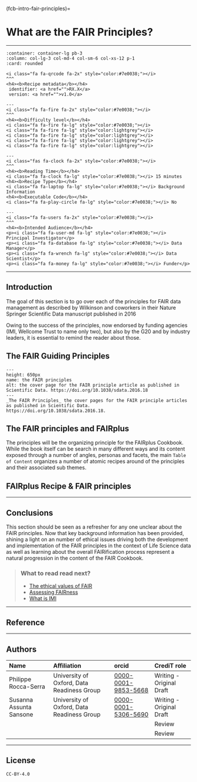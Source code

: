 (fcb-intro-fair-principles)=
# What are the FAIR Principles?



---

````{panels}
:container: container-lg pb-3
:column: col-lg-3 col-md-4 col-sm-6 col-xs-12 p-1
:card: rounded

<i class="fa fa-qrcode fa-2x" style="color:#7e0038;"></i>
^^^
<h4><b>Recipe metadata</b></h4>
 identifier: <a href="">RX.X</a> 
 version: <a href="">v1.0</a>

---
<i class="fa fa-fire fa-2x" style="color:#7e0038;"></i>
^^^
<h4><b>Difficulty level</b></h4>
<i class="fa fa-fire fa-lg" style="color:#7e0038;"></i>
<i class="fa fa-fire fa-lg" style="color:lightgrey"></i>
<i class="fa fa-fire fa-lg" style="color:lightgrey"></i>
<i class="fa fa-fire fa-lg" style="color:lightgrey"></i>
<i class="fa fa-fire fa-lg" style="color:lightgrey"></i>

---
<i class="fas fa-clock fa-2x" style="color:#7e0038;"></i>
^^^
<h4><b>Reading Time</b></h4>
<i class="fa fa-clock fa-lg" style="color:#7e0038;"></i> 15 minutes
<h4><b>Recipe Type</b></h4>
<i class="fa fa-laptop fa-lg" style="color:#7e0038;"></i> Background Information
<h4><b>Executable Code</b></h4>
<i class="fa fa-play-circle fa-lg" style="color:#7e0038;"></i> No

---
<i class="fa fa-users fa-2x" style="color:#7e0038;"></i>
^^^
<h4><b>Intended Audience</b></h4>
<p><i class="fa fa-user-md fa-lg" style="color:#7e0038;"></i> Principal Investigator</p>
<p><i class="fa fa-database fa-lg" style="color:#7e0038;"></i> Data Manager</p>
<p><i class="fa fa-wrench fa-lg" style="color:#7e0038;"></i> Data Scientist</p>
<p><i class="fa fa-money fa-lg" style="color:#7e0038;"></i> Funder</p>
````

---

## Introduction

The goal of this section is to go over each of the principles for FAIR data management as described by Wilkinson and coworkers in their Nature Springer Scientific Data manuscript published in 2016
<!-- {cite}`Wilkinson2016FAIR,Wilkinson2019Evaluation`. -->
Owing to the success of the principles, now endorsed by funding agencies (IMI, Wellcome Trust to name only two), but also by the G20 and by industry leaders, it is essential to remind the reader about those.



## The FAIR Guiding Principles

<!-- <div>
	<img src="https://i.imgur.com/RxkoNed.png" width="550" style="border:1px solid black;align:center"/>
</div>

doi: 10.1038/sdata.2016.18
 -->

```{figure} https://i.imgur.com/RxkoNed.png
---
height: 650px
name: the FAIR principles
alt: the cover page for the FAIR principle article as published in Scientific Data. https://doi.org/10.1038/sdata.2016.18
---
_The FAIR Principles_ the cover pages for the FAIR principle articles as published in Scientific Data. https://doi.org/10.1038/sdata.2016.18.
```


<!-- 
````{panels}
:container: container-lg pb-3
:column: col-lg-12 p-2
:card: rounded


```{tabbed} F. 

> To be Findable:
>F1. (meta)data are assigned a **globally unique and persistent identifier**
>
>F2. data are described with **rich metadata** (defined by R1 below)
>
>F3. metadata clearly and explicitly include the identifier of the data it describes
>
>F4. (meta)data are registered or **indexed in a searchable resource**
```

```{tabbed} A.
> To be Accessible:
>A1. (meta)data are retrievable by their identifier using **a standardized communications protocol**
>
>A1.1 the protocol is **open, free, and universally implementable**
>
>A1.2 the protocol allows for an authentication and authorization procedure, where necessary
>
>A2. **metadata are accessible**, even when the data are no longer available
```

```{tabbed} I. 
> To be Interoperable:
>I1. (meta)data use a **formal, accessible, shared, and broadly applicable language for knowledge representation**.
>
>I2. (meta)data use **vocabularies that follow FAIR principles**
>
>I3. (meta)data include **qualified references** to other (meta)data
```

```{tabbed} R.
> To be Reusable:
>R1. meta(data) are richly described with a **plurality of accurate and relevant attributes**
>
>R1.1. (meta)data are released with a **clear and accessible data usage license**
>
>R1.2. (meta)data are associated with **detailed provenance**
>
>R1.3. (meta)data meet domain-relevant **community standards**
```
```` -->


## The FAIR principles and FAIRplus

The principles will be the organizing principle for the FAIRplus Cookbook. While the book itself can be search in many different ways and its content exposed through a number of angles, personas and facets, the main `Table of Content` organizes a number of atomic recipes around of the principles and their associated sub themes. 


## FAIRplus Recipe & FAIR principles

<!-- ````{panels}
:container: container-lg pb-3
:column: col-lg-3 col-md-4 col-sm-6 col-xs-12 p-1
:card: rounded

<i class="fa fa-search fa-2x" style="color:#fc7a4a;"></i>
^^^
<h4><b>FINDABILITY</b></h4>
<p>TODO: add text here</p>
---

<i class="fa fa-cog fa-lg" style="color:#fc7a4a;"></i>
^^^
<h4><b>Search Engine Optimitization</b></h4>
<p>TODO: add text here</p>
---

<i class="fa fa-cog fa-lg" style="color:#fc7a4a;"></i>
^^^
<h4><b>Open Archive Deposition</b></h4>
<p>TODO: add text here </p>
---
<i class="fa fa-cog fa-lg" style="color:#fc7a4a;"></i>
^^^
<h4><b>Annotation</b></h4>
<p>TODO: add text here</p>
````

````{panels}
:container: container-lg pb-3
:column: col-lg-3 col-md-4 col-sm-6 col-xs-12 p-1
:card: rounded

<i class="fa fa-cloud fa-2x" style="color:#8038d1;"></i>
^^^
<h4><b>ACCESSIBILITY</b></h4>
<p>TODO: add text here</p>
---

<i class="fa fa-cog fa-lg" style="color:#8038d1;"></i>
^^^
<h4><b>Access condition</b></h4>
<p>TODO: add text here</p>
---

<i class="fa fa-cog fa-lg" style="color:#8038d1;"></i>
^^^
<h4><b>License selection</b></h4>
<p>TODO: add text here</p>
---

<i class="fa fa-cog fa-lg" style="color:#8038d1;"></i>
^^^
<h4><b>Standards</b></h4>
<p>TODO: add text here</p>
````


````{panels}
:container: container-lg pb-3
:column: col-lg-3 col-md-4 col-sm-6 col-xs-12 p-1
:card: rounded
---

<i class="fa fa-puzzle-piece fa-2x" style="color:#300861;"></i>
^^^
<h4><b>INTEROPERABILITY</b></h4>
<p>TODO: add text here</p>
---

<i class="fa fa-cog fa-lg" style="color:#300861;"></i>
^^^
<h4><b>Access condition</b></h4>
<p>TODO: add text here</p>
---

<i class="fa fa-cog fa-lg" style="color:#300861;"></i>
^^^
<h4><b>License selection</b></h4>
<p>TODO: add text here</p>
---

<i class="fa ffa-cog fa-lg" style="color:#300861;"></i>
^^^
<h4><b>Standards</b></h4>
<p>TODO: add text here</p>
````

````{panels}
:container: container-lg pb-3
:column: col-lg-3 col-md-4 col-sm-6 col-xs-12 p-1
:card: rounded
---

<i class="fa fa-recycle fa-2x" style="color:#7e0038;"></i>
^^^
<h4><b>REUSABILITY</b></h4>
<p>TODO: add text here</p>
---

<i class="fa fa-cog fa-lg" style="color:#7e0038;"></i>
^^^
<h4><b>Access condition</b></h4>
<p>TODO: add text here</p>
---

<i class="fa fa-cog fa-lg" style="color:#7e0038;"></i>
^^^
<h4><b>License selection</b></h4>
<p>TODO: add text here</p>
---

<i class="fa fa-cog fa-lg" style="color:#7e0038;"></i>
^^^
<h4><b>Standards</b></h4>
<p>TODO: add text here</p>
```` -->

---
 
## Conclusions

This section should be seen as a refresher for any one unclear about the FAIR principles. Now that key background information has been provided, shining a light on an number of ethical issues driving both the development and implementation of the FAIR principles in the context of Life Science data as well as learning about the overall FAIRification process represent a natural progression in the content of the FAIR Cookbook.

> ### What to read read next?
> * [The ethical values of FAIR](./FAIRplus-values)
> * [Assessing FAIRness](../assessing-fairness)
> * [What is IMI](./what-is-IMI.md)

---

## Reference


<!-- ```{bibliography} ./fair.bib
  :style: alpha
``` -->

<!-- 
1. Wilkinson, M., Dumontier, M., Aalbersberg, I. et al. The FAIR Guiding Principles for scientific data management and stewardship. Sci Data 3, 160018 (2016). https://doi.org/10.1038/sdata.2016.18
2. Wilkinson, M.D., Dumontier, M., Jan Aalbersberg, I. et al. Addendum: The FAIR Guiding Principles for scientific data management and stewardship. Sci Data 6, 6 (2019). https://doi.org/10.1038/s41597-019-0009-6 -->

---

## Authors

| Name | Affiliation  | orcid | CrediT role  |
| :------------- | :------------- | :------------- |:------------- |
| Philippe Rocca-Serra |  University of Oxford, Data Readiness Group| [0000-0001-9853-5668](https://orcid.org/orcid.org/0000-0001-9853-5668) | Writing - Original Draft|
|Susanna Assunta Sansone|University of Oxford, Data Readiness Group| [0000-0001-5306-5690](https://orcid.org/orcid.org/0000-0001-5306-5690)|Writing - Original Draft|
||||Review|
||||Review|

---

## License

````{license_fairplus}
CC-BY-4.0
````



